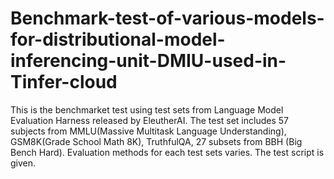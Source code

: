 # Benchmark-test-of-various-models-for-distributional-model-inferencing-unit-DMIU-used-in-Tinfer-cloud
This is the benchmarket test using test sets from Language Model Evaluation Harness released by EleutherAI. The test set includes 57 subjects from MMLU(Massive Multitask Language Understanding), GSM8K(Grade School Math 8K), TruthfulQA, 27 subsets from BBH (Big Bench Hard). Evaluation methods for each test sets varies. The test script is given.

